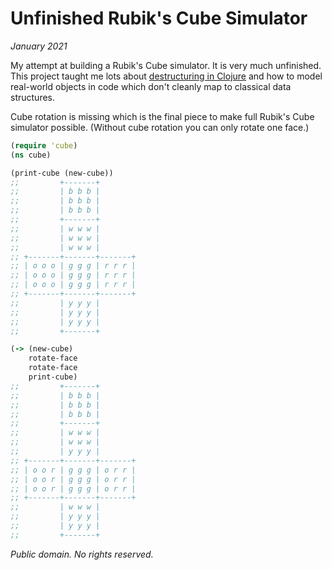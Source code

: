 # Unfinished Rubik's Cube Simulator

_January 2021_

My attempt at building a Rubik's Cube simulator.  It is very much unfinished.
This project taught me lots about [destructuring in Clojure][destructure] and
how to model real-world objects in code which don't cleanly map to classical
data structures.

[destructure]: https://clojure.org/guides/destructuring

Cube rotation is missing which is the final piece to make full Rubik's Cube
simulator possible.  (Without cube rotation you can only rotate one face.)

```clojure
(require 'cube)
(ns cube)

(print-cube (new-cube))
;;         +-------+
;;         | b b b |
;;         | b b b |
;;         | b b b |
;;         +-------+
;;         | w w w |
;;         | w w w |
;;         | w w w |
;; +-------+-------+-------+
;; | o o o | g g g | r r r |
;; | o o o | g g g | r r r |
;; | o o o | g g g | r r r |
;; +-------+-------+-------+
;;         | y y y |
;;         | y y y |
;;         | y y y |
;;         +-------+

(-> (new-cube)
    rotate-face
    rotate-face
    print-cube)
;;         +-------+
;;         | b b b |
;;         | b b b |
;;         | b b b |
;;         +-------+
;;         | w w w |
;;         | w w w |
;;         | y y y |
;; +-------+-------+-------+
;; | o o r | g g g | o r r |
;; | o o r | g g g | o r r |
;; | o o r | g g g | o r r |
;; +-------+-------+-------+
;;         | w w w |
;;         | y y y |
;;         | y y y |
;;         +-------+
```

_Public domain.  No rights reserved._
